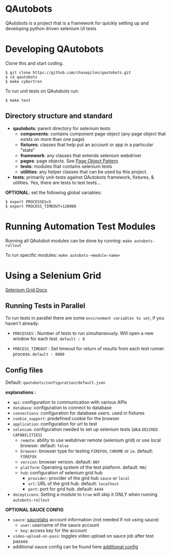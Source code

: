 QAutobots
=========

QAutobots is a project that is a framework for quickly setting up and developing 
python driven selenium UI tests

# Developing QAutobots

Clone this and start coding.

    $ git clone https://github.com/chasepilon/qautobots.git
    $ cd qautobots
    $ make cybertron

To run unit tests on QAutobots run:

    $ make test

## Directory structure and standard

- **qautobots**: parent directory for selenium tests
    - **components**: contains component page object (any page object that exists on more than one page)
  	- **fixtures**: classes that help put an account or app in a particular "state"
  	- **framework**: any classes that extends selenium webdriver
  	- **pages**: page objects. See [Page Object Pattern](https://code.google.com/p/selenium/wiki/PageObjects)
  	- **tests**: modules that contains selenium tests
  	- **utilities**: any helper classes that can be used by this project.
- **tests**: primarily unit-tests against QAutobots framework, fixtures, & utilities. Yes, there are tests to test tests...

**OPTIONAL**: set the following global variables:

    $ export PROCESSES=5
    $ export PROCESS_TIMEOUT=120000


# Running Automation Test Modules

Running all QAutobot modules can be done by running: `make autobots-rollout`

To run specific modules: `make autobots-<module-name>`


# Using a Selenium Grid

[Selenium Grid Docs](http://www.seleniumhq.org/docs/07_selenium_grid.jsp)


## Running Tests in Parallel

To run tests in parallel there are some `environment variables to set`, if you haven't already:

- `PROCESSES` : Number of tests to run simultaneously.  Will open a new window for each test.  `default : 0`

- `PROCESS_TIMEOUT` : Set timeout for return of results from each test runner process. `default : 8000`


## Config files

Default: `qautobots/configuration/default.json`

**explanations :**

* `api`: configuration to communication with various APIs
* `database`: configuration to connect to database
* `connections`: configuration for database users. used in fixtures
* `cookie_support`: predefined cookie for the browser
* `application`: configuration for url to test
* `selenium`: configuration needed to set up selenium tests (aka `DESIRED CAPABILITIES`)
	* `remote`: ability to use webdriver remote (selenium grid) or use local browser.  default: `false`
	* `browser`: browser type for testing `FIREFOX`, `CHROME` or `ie`.  default: `FIREFOX`
	* `version`: browser version. default: `ANY`
	* `platform`: Operating system of the test platform. default: `MAC`
	* `hub`: configuration of selenium grid hub
		* `provider`: provider of the gird hub `sauce` or `local`
		* `url`: URL of the grid hub.  default: `localhost`
		* `port`: port for grid hub.  default: `4444`
* `decepticons`: Setting a module to `true` will skip it ONLY when running `autobots-rollout`

**OPTIONAL SAUCE CONFIG**

* `sauce`: [saucelabs](https://saucelabs.com) account information (not needed if not using sauce)
	* `user`: username of the sauce account
	* `key`: access key for the account
* `video-upload-on-pass`: toggles video upload on sauce job after test passes
* additional sauce config can be found here [additional config](https://saucelabs.com/docs/additional-config)
